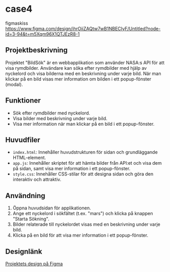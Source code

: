 # case4
figmaskiss
https://www.figma.com/design/ihrOiiZAQtw7wB1NBECIyF/Untitled?node-id=3-94&t=m5Xqm96X1QTJEzR8-1

## Projektbeskrivning
Projektet "BildSök" är en webbapplikation som använder NASA:s API för att visa rymdbilder. Användare kan söka efter rymdbilder med hjälp av nyckelord och visa bilderna med en beskrivning under varje bild. När man klickar på en bild visas mer information om bilden i ett popup-fönster (modal).

## Funktioner
- Sök efter rymdbilder med nyckelord.
- Visa bilder med beskrivning under varje bild.
- Visa mer information när man klickar på en bild i ett popup-fönster.

## Huvudfiler
- `index.html`: Innehåller huvudstrukturen för sidan och grundläggande HTML-element.
- `app.js`: Innehåller skriptet för att hämta bilder från API:et och visa dem på sidan, samt visa mer information i ett popup-fönster.
- `style.css`: Innehåller CSS-stilar för att designa sidan och göra den interaktiv och attraktiv.

## Användning
1. Öppna huvudsidan för applikationen.
2. Ange ett nyckelord i sökfältet (t.ex. "mars") och klicka på knappen "Starta Sökning".
3. Bilder relaterade till nyckelordet visas med en beskrivning under varje bild.
4. Klicka på en bild för att visa mer information i ett popup-fönster.

## Designlänk
[Projektets design på Figma](https://www.figma.com/design/ihrOiiZAQtw7wB1NBECIyF/Untitled?node-id=3-94&t=m5Xqm96X1QTJEzR8-1)
